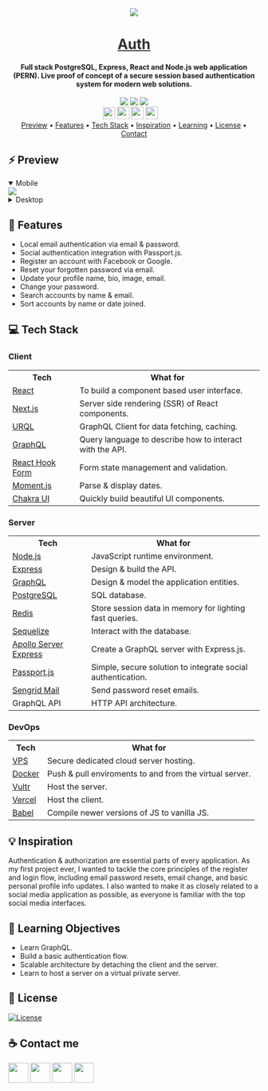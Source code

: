 <div align="center">
    <img src="https://i.ibb.co/m8MNCvM/authentication-logo-06.png" />
    <a href="https://auth.golf" style="color: #303030;"><h1>Auth</h1></a>
    <h4>Full stack PostgreSQL, Express, React and Node.js web application (PERN). Live proof of concept of a secure session based authentication system for modern web solutions.</h4>
</div>

<div align="center">
    <img src="https://img.shields.io/github/last-commit/arsantiagolopez/preppy?label=updated"/>
    <a href="https://github.com/arsantiagolopez/preppy/blob/main/LICENSE"><img src="https://img.shields.io/github/license/arsantiagolopez/preppy?color=303030" /></a>
    <img src="https://img.shields.io/github/languages/top/arsantiagolopez/preppy" />
</div>

<div align="center">
	<a href="https://alexandersantiago.com/"><img src="https://alexandersantiago.com/alex.png" width="24" style="margin-left: -1em;" /></a>
	<a href="https://instagram.com/asantilopez"><img src="https://cdn2.iconfinder.com/data/icons/black-white-social-media/32/instagram_online_social_media_photo-1024.png" width="25" /></a>
	<a href="https://twitter.com/arsantiagolopez"><img src="https://cdn2.iconfinder.com/data/icons/black-white-social-media/32/twitter_online_social_media-512.png" width="25" /></a>
	<a href="mailto:arsantiagolopez@gmail.com"><img src="https://cdn4.iconfinder.com/data/icons/black-white-social-media/32/mail_email_envelope_send_message-1024.png" width="25" /></a>
</div>

<div align="center">
  <a href="#preview">Preview</a> •
  <a href="#features">Features</a> •
  <a href="#tech">Tech Stack</a> •
  <a href="#inspiration">Inspiration</a> •
  <a href="#objectives">Learning</a> •
  <a href="#license">License</a> •
  <a href="#contact">Contact</a>
</div>

<h2 id="preview">⚡ Preview</h2>

<details open>
    <summary>Mobile</summary>
    <img src="https://github.com/arsantiagolopez/gifs/blob/main/auth/mobile.gif" />
</details>

<details>
    <summary>Desktop</summary>
    <img src="https://github.com/arsantiagolopez/gifs/blob/main/auth/desktop.gif" />
</details>

<h2 id="features">🎯 Features</h2>

- Local email authentication via email & password.
- Social authentication integration with Passport.js.
- Register an account with Facebook or Google.
- Reset your forgotten password via email.
- Update your profile name, bio, image, email.
- Change your password.
- Search accounts by name & email.
- Sort accounts by name or date joined.

<h2 id="tech">‎‍💻 Tech Stack</h2>

### Client

<table>
  <tr>
      <th>Tech</th>
      <th>What for</th>
  </tr>
  <tr>
      <td><a href="https://reactjs.org/">React</a></td>
      <td>To build a component based user interface.</td>
  </tr>
  <tr>
      <td><a href="https://nextjs.org/">Next.js</a></td>
      <td>Server side rendering (SSR) of React components.</td>
  </tr>
  <tr>
      <td><a href="https://formidable.com/open-source/urql/">URQL</a></td>
      <td>GraphQL Client for data fetching, caching.</td>
  </tr>
    <tr>
      <td><a href="https://graphql.org/">GraphQL</a></td>
      <td>Query language to describe how to interact with the API.</td>
    </tr>
    <tr>
      <td><a href="https://react-hook-form.com/">React Hook Form</a></td>
      <td>Form state management and validation.</td>
  </tr>
    </tr>
  <tr>
      <td><a href="https://momentjs.com/">Moment.js</a></td>
      <td>Parse & display dates.</td>
  </tr>
  <tr>
    <td><a href="https://chakra-ui.com/">Chakra UI</td>
    <td>Quickly build beautiful UI components.</td>
  </tr>
</table>

### Server

<table>
    <tr>
        <th>Tech</th>
        <th>What for</th>
    </tr>
    <tr>
        <td><a href="https://nodejs.org/">Node.js</a></td>
        <td>JavaScript runtime environment.</td>
    </tr>
    <tr>
        <td><a href="https://www.express.com/">Express</a></td>
        <td>Design & build the API.</td>
    </tr>
    <tr>
      <td><a href="https://graphql.org/">GraphQL</a></td>
      <td>Design & model the application entities.</td>
    </tr>
    <tr>
        <td><a href="https://www.postgresql.org/">PostgreSQL</a></td>
        <td>SQL database.</td>
    </tr>
    <tr>
        <td><a href="https://redis.io/">Redis</a></td>
        <td>Store session data in memory for lighting fast queries.</td>
    </tr>
    <tr>
        <td><a href="https://sequelize.org/">Sequelize</a></td>
        <td>Interact with the database.</td>
    </tr>
    <tr>
      <td><a href="https://www.apollographql.com/docs/apollo-server/integrations/middleware/#apollo-server-express">Apollo Server Express</a></td>
      <td>Create a GraphQL server with Express.js.</td>
    </tr>
    <tr>
      <td><a href="https://www.passportjs.org/">Passport.js</a></td>
      <td>Simple, secure solution to integrate social authentication.</td>
    </tr>
    <tr>
      <td><a href="https://sendgrid.com/">Sengrid Mail</a></td>
      <td>Send password reset emails.</td>
    </tr>
    <tr>
        <td>GraphQL API</td>
        <td>HTTP API architecture.</td>
    </tr>
</table>

### DevOps

<table>
    <tr>
        <th>Tech</th>
        <th>What for</th>
    </tr>
    <tr>
        <td><a href="https://www.vultr.com/">VPS</a></td>
        <td>Secure dedicated cloud server hosting.</td>
    </tr>
    <tr>
        <td><a href="https://www.docker.com/">Docker</a></td>
        <td>Push & pull enviroments to and from the virtual server.</td>
    </tr>
    <tr>
        <td><a href="https://www.vultr.com/">Vultr</a></td>
        <td>Host the server.</td>
    </tr>
    <tr>
        <td><a href="https://vercel.com/">Vercel</a></td>
        <td>Host the client.</td>
    </tr>
    <tr>
        <td><a href="https://babeljs.io/">Babel</a></td>
        <td>Compile newer versions of JS to vanilla JS.</td>
    </tr>
</table>

<h2 id="inspiration">💡 Inspiration</h2>

Authentication & authorization are essential parts of every application. As my first project ever, I wanted to tackle the core principles of the register and login flow, including email password resets, email change, and basic personal profile info updates. I also wanted to make it as closely related to a social media application as possible, as everyone is familiar with the top social media interfaces.

<h2 id="objectives">🚀 Learning Objectives</h2>

- Learn GraphQL.
- Build a basic authentication flow.
- Scalable architecture by detaching the client and the server.
- Learn to host a server on a virtual private server.

<h2 id="license">📜 License</h2>

[![License](https://img.shields.io/github/license/arsantiagolopez/preppy?color=303030)](./LICENSE)

<h2 id="contact">☕ Contact me</h2>

<div align="left">
	<a href="https://alexandersantiago.com/"><img src="https://alexandersantiago.com/alex.png" width="40" /></a>
	<a href="https://instagram.com/asantilopez"><img src="https://cdn2.iconfinder.com/data/icons/black-white-social-media/32/instagram_online_social_media_photo-1024.png" width="40" /></a>
	<a href="https://twitter.com/arsantiagolopez"><img src="https://cdn2.iconfinder.com/data/icons/black-white-social-media/32/twitter_online_social_media-512.png" width="40" /></a>
	<a href="mailto:arsantiagolopez@gmail.com"><img src="https://cdn4.iconfinder.com/data/icons/black-white-social-media/32/mail_email_envelope_send_message-1024.png" width="40" /></a>
</div>
